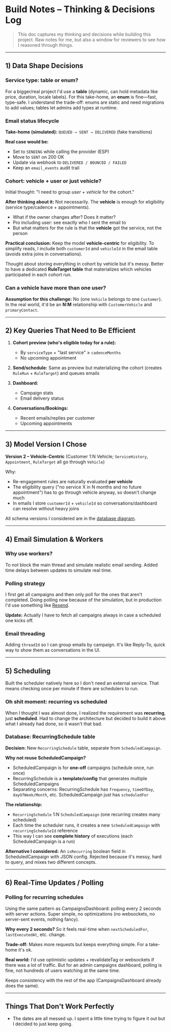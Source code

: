 # Build Notes – Thinking & Decisions Log

> This doc captures my thinking and decisions while building this project. Raw notes for me, but also a window for reviewers to see how I reasoned through things.

---

## 1) Data Shape Decisions

### Service type: table or enum?

For a bigger/real project I'd use a **table** (dynamic, can hold metadata like price, duration, locale labels). For this take-home, an **enum** is fine—fast, type-safe. I understand the trade-off: enums are static and need migrations to add values; tables let admins add types at runtime.

### Email status lifecycle

**Take-home (simulated):** `QUEUED → SENT → DELIVERED` (fake transitions)

**Real case would be:**
- Set to `SENDING` while calling the provider (ESP)
- Move to `SENT` on 200 OK
- Update via webhook to `DELIVERED / BOUNCED / FAILED`
- Keep an `email_events` audit trail

### Cohort: vehicle + user or just vehicle?

Initial thought: "I need to group _user + vehicle_ for the cohort."

**After thinking about it:** Not necessarily. The **vehicle** is enough for eligibility (service type/cadence + appointments).
- What if the owner changes after? Does it matter?
- Pro including user: see exactly who I sent the email to
- But what matters for the rule is that the **vehicle** got the service, not the person

**Practical conclusion:** Keep the model **vehicle-centric** for eligibility. To simplify reads, I include both `customerId` and `vehicleId` in the email table (avoids extra joins in conversations).

Thought about storing everything in cohort by vehicle but it's messy. Better to have a dedicated **RuleTarget table** that materializes which vehicles participated in each cohort run.

### Can a vehicle have more than one user?

**Assumption for this challenge:** No (one `Vehicle` belongs to one `Customer`). In the real world, it'd be an **N:M** relationship with `CustomerVehicle` and `primaryContact`.

---

## 2) Key Queries That Need to Be Efficient

1. **Cohort preview (who's eligible today for a rule):**
   - By `serviceType` + "last service" ≥ `cadenceMonths`
   - No upcoming appointment

2. **Send/schedule:** Same as preview but materializing the cohort (creates `RuleRun` + `RuleTarget`) and queues emails

3. **Dashboard:**
   - Campaign stats
   - Email delivery status

4. **Conversations/Bookings:**
   - Recent emails/replies per customer
   - Upcoming appointments

---

## 3) Model Version I Chose

**Version 2 – Vehicle-Centric** (Customer 1:N Vehicle; `ServiceHistory`, `Appointment`, `RuleTarget` all go through `Vehicle`)

Why:
- Re-engagement rules are naturally evaluated **per vehicle**
- The eligibility query ("no service X in N months and no future appointment") has to go through vehicle anyway, so doesn't change much
- In emails I store `customerId` + `vehicleId` so conversations/dashboard can resolve without heavy joins

All schema versions I considered are in the [database diagram](./docs/rally.database.png).

---

## 4) Email Simulation & Workers

### Why use workers?

To not block the main thread and simulate realistic email sending. Added time delays between updates to simulate real time.

### Polling strategy

I first get all campaigns and then only poll for the ones that aren't completed. Doing polling now because of the simulation, but in production I'd use something like [Resend](https://resend.com/).

**Update:** Actually I have to fetch all campaigns always in case a scheduled one kicks off.

### Email threading

Adding `threadId` so I can group emails by campaign. It's like Reply-To, quick way to show them as conversations in the UI.

---

## 5) Scheduling

Built the scheduler natively here so I don't need an external service. That means checking once per minute if there are schedulers to run.

### Oh shit moment: recurring vs scheduled

When I thought I was almost done, I realized the requirement was **recurring**, just **scheduled**. Had to change the architecture but decided to build it above what I already had done, so it wasn't that bad.

### Database: RecurringSchedule table

**Decision:** New `RecurringSchedule` table, separate from `ScheduledCampaign`.

**Why not reuse ScheduledCampaign?**
- ScheduledCampaign is for **one-off** campaigns (schedule once, run once)
- RecurringSchedule is a **template/config** that generates multiple ScheduledCampaigns
- Separating concerns: RecurringSchedule has `frequency`, `timeOfDay`, `dayOfWeek/Month`, etc. ScheduledCampaign just has `scheduledFor`

**The relationship:**
- `RecurringSchedule` 1:N `ScheduledCampaign` (one recurring creates many scheduled)
- Each time the scheduler runs, it creates a new `ScheduledCampaign` with `recurringScheduleId` reference
- This way I can see **complete history** of executions (each ScheduledCampaign is a run)

**Alternative I considered:** An `isRecurring` boolean field in ScheduledCampaign with JSON config. Rejected because it's messy, hard to query, and mixes two different concepts.

---

## 6) Real-Time Updates / Polling

### Polling for recurring schedules

Using the same pattern as CampaignsDashboard: polling every 2 seconds with server actions. Super simple, no optimizations (no websockets, no server-sent events, nothing fancy).

**Why every 2 seconds?** So it feels real-time when `nextScheduledFor`, `lastExecutedAt`, etc. change.

**Trade-off:** Makes more requests but keeps everything simple. For a take-home it's ok.

**Real world:** I'd use optimistic updates + revalidateTag or websockets if there was a lot of traffic. But for an admin campaigns dashboard, polling is fine, not hundreds of users watching at the same time.

Keeps consistency with the rest of the app (CampaignsDashboard already does the same).

---

## Things That Don't Work Perfectly

- The dates are all messed up. I spent a little time trying to figure it out but I decided to just keep going.
